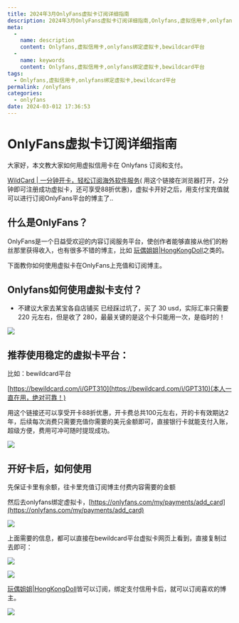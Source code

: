 ```yaml
---
title: 2024年3月OnlyFans虚拟卡订阅详细指南
description: 2024年3月OnlyFans虚拟卡订阅详细指南,Onlyfans,虚拟信用卡,onlyfans绑定虚拟卡,bewildcard平台
meta: 
  - 
    name: description
    content: Onlyfans,虚拟信用卡,onlyfans绑定虚拟卡,bewildcard平台
  - 
    name: keywords
    content: Onlyfans,虚拟信用卡,onlyfans绑定虚拟卡,bewildcard平台
tags: 
  - Onlyfans,虚拟信用卡,onlyfans绑定虚拟卡,bewildcard平台
permalink: /onlyfans
categories: 
  - onlyfans
date: 2024-03-012 17:36:53
---
```


# OnlyFans虚拟卡订阅详细指南
大家好，本文教大家如何用虚拟信用卡在 Onlyfans 订阅和支付。
<!-- more -->
[WildCard | 一分钟开卡，轻松订阅海外软件服务](https://bewildcard.com/i/GPT310)( 用这个链接在浏览器打开，2分钟即可注册成功虚拟卡，还可享受88折优惠)，虚拟卡开好之后，用支付宝充值就可以进行订阅OnlyFans平台的博主了..

## 什么是OnlyFans？
OnlyFans是一个日益受欢迎的内容订阅服务平台，使创作者能够直接从他们的粉丝那里获得收入，也有很多不错的博主，比如 [玩偶姐姐|HongKongDoll](https://hongkongdoll.us/subscribe-onlyfans)之类的。

下面教你如何使用虚拟卡在OnlyFans上充值和订阅博主。

## Onlyfans如何使用虚拟卡支付？
- 不建议大家去某宝各自店铺买
  已经踩过坑了，买了 30 usd，实际汇率只需要 220 元左右，但是收了 280，最最关键的是这个卡只能用一次，是临时的！

![](https://hlplch.aliyuntm.com/chatgpt/WX20240226-235416.png)

## 推荐使用稳定的虚拟卡平台：
比如：bewildcard平台

[https://bewildcard.com/i/GPT310](https://bewildcard.com/i/GPT310)(本人一直在用，绝对可靠！)

用这个链接还可以享受开卡88折优惠，开卡费总共100元左右，开的卡有效期达2年，后续每次消费只需要充值你需要的美元金额即可，直接银行卡就能支付入账，超级方便，费用可冲可随时提现成功。

![](https://hlplch.aliyuntm.com/chatgpt/WechatIMG220.jpg)

## 开好卡后，如何使用
先保证卡里有余额，往卡里充值订阅博主付费内容需要的金额

然后去onlyfans绑定虚拟卡，[https://onlyfans.com/my/payments/add_card](https://onlyfans.com/my/payments/add_card)

![](https://hlplch.aliyuntm.com/chatgpt/WX20240226-235847.png)

上面需要的信息，都可以直接在bewildcard平台虚拟卡网页上看到，直接复制过去即可：

![](https://hlplch.aliyuntm.com/chatgpt/WX20240222-003810.png)

![](https://hlplch.aliyuntm.com/chatgpt/WX20240222-001543.png)

[玩偶姐姐|HongKongDoll](https://hongkongdoll.us/subscribe-onlyfans)皆可以订阅，绑定支付信用卡后，就可以订阅喜欢的博主。

![](https://hlplch.aliyuntm.com/chatgpt/WX20240227-000159.png)



